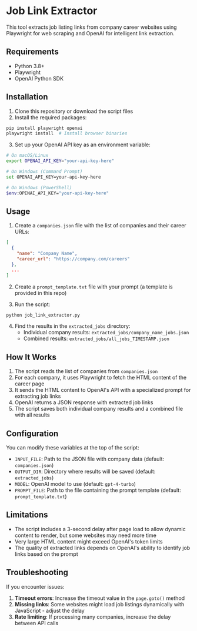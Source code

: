 # Job Link Extractor

This tool extracts job listing links from company career websites using Playwright for web scraping and OpenAI for intelligent link extraction.

## Requirements

- Python 3.8+
- Playwright
- OpenAI Python SDK

## Installation

1. Clone this repository or download the script files
2. Install the required packages:

```bash
pip install playwright openai
playwright install  # Install browser binaries
```

3. Set up your OpenAI API key as an environment variable:

```bash
# On macOS/Linux
export OPENAI_API_KEY="your-api-key-here"

# On Windows (Command Prompt)
set OPENAI_API_KEY=your-api-key-here

# On Windows (PowerShell)
$env:OPENAI_API_KEY="your-api-key-here"
```

## Usage

1. Create a `companies.json` file with the list of companies and their career URLs:

```json
[
  {
    "name": "Company Name",
    "career_url": "https://company.com/careers"
  },
  ...
]
```

2. Create a `prompt_template.txt` file with your prompt (a template is provided in this repo)

3. Run the script:

```bash
python job_link_extractor.py
```

4. Find the results in the `extracted_jobs` directory:
   - Individual company results: `extracted_jobs/company_name_jobs.json`
   - Combined results: `extracted_jobs/all_jobs_TIMESTAMP.json`

## How It Works

1. The script reads the list of companies from `companies.json`
2. For each company, it uses Playwright to fetch the HTML content of the career page
3. It sends the HTML content to OpenAI's API with a specialized prompt for extracting job links
4. OpenAI returns a JSON response with extracted job links
5. The script saves both individual company results and a combined file with all results

## Configuration

You can modify these variables at the top of the script:

- `INPUT_FILE`: Path to the JSON file with company data (default: `companies.json`)
- `OUTPUT_DIR`: Directory where results will be saved (default: `extracted_jobs`)
- `MODEL`: OpenAI model to use (default: `gpt-4-turbo`)
- `PROMPT_FILE`: Path to the file containing the prompt template (default: `prompt_template.txt`)

## Limitations

- The script includes a 3-second delay after page load to allow dynamic content to render, but some websites may need more time
- Very large HTML content might exceed OpenAI's token limits
- The quality of extracted links depends on OpenAI's ability to identify job links based on the prompt

## Troubleshooting

If you encounter issues:

1. **Timeout errors**: Increase the timeout value in the `page.goto()` method
2. **Missing links**: Some websites might load job listings dynamically with JavaScript - adjust the delay
3. **Rate limiting**: If processing many companies, increase the delay between API calls
